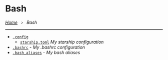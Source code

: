 # Bash

*[Home](../README.md)* &nbsp; › &nbsp; 
*Bash*

---

- [`.config`](./.config)
    - [`starship.toml`](./.config/starship.toml) *My starship configuration*
- [`.bashrc`](./.bashrc) - *My .bashrc configuration*
- [`.bash_aliases`](./.bash_aliases) - *My bash aliases*